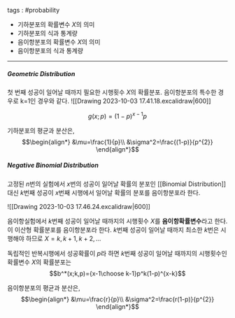 tags : #probability 
- 기하분포의 확률변수 $X$의 의미
- 기하분포의 식과 통계량
- 음이항분포의 확률변수 $X$의 의미
- 음이항분포의 식과 통계량
---
##### Geometric Distribution
첫 번째 성공이 일어날 때까지 필요한 시행횟수 $X$의 확률분포. 음이항분포의 특수한 경우로 k=1인 경우와 같다.
![[Drawing 2023-10-03 17.41.18.excalidraw|600]]

$$g(x;p)=(1-p)^{x-1}p$$

기하분포의 평균과 분산은,
$$\begin{align*}
&\mu=\frac{1}{p}\\
&\sigma^2=\frac{(1-p)}{p^{2}}
\end{align*}$$

##### Negative Binomial Distribution
고정된 $n$번의 실험에서 $x$번의 성공이 일어날 확률의 분포인 [[Binomial Distribution]]대신 $k$번째 성공이 $x$번째 시행에서 일어날 확률의 분포를 음이항분포라 한다.

![[Drawing 2023-10-03 17.46.24.excalidraw|600]]

음이항실험에서 $k$번째 성공이 일어날 때까지의 시행횟수 $X$를 **음이항확률변수**라고 한다. 이 이산형 확률분포를 음이항분포라 한다. $k$번째 성공이 일어날 때까지 최소한 $k$번은 시행해야 하므로 $X=k,k+1,k+2,...$

독립적인 반복시행에서 성공확률이 $p$라 하면 $k$번째 성공이 일어날 때까지의 시행횟수인 확률변수 $X$의 확률분포는
$$b^*(x;k,p)={x-1\choose k-1}p^k(1-p)^{x-k}$$

음이항분포의 평균과 분산은,
$$\begin{align*}
&\mu=\frac{r}{p}\\
&\sigma^2=\frac{r(1-p)}{p^{2}}
\end{align*}$$
